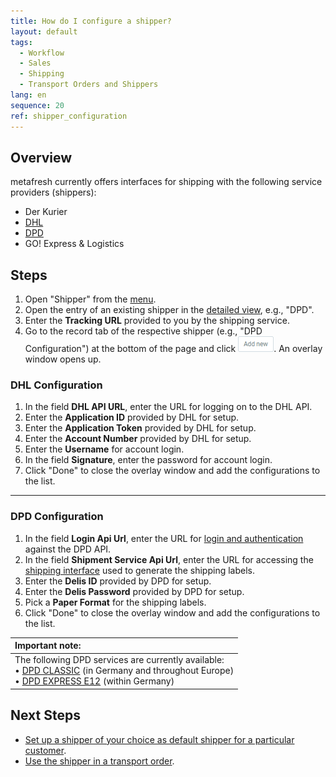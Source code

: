 ```yaml
---
title: How do I configure a shipper?
layout: default
tags:
  - Workflow
  - Sales
  - Shipping
  - Transport Orders and Shippers
lang: en
sequence: 20
ref: shipper_configuration
---
```


## Overview
metafresh currently offers interfaces for shipping with the following service providers (shippers):
- Der Kurier
- <a href="#dhl-configuration" title="jump to DHL configuration">DHL</a>
- <a href="#dpd-configuration" title="jump to DPD configuration">DPD</a>
- GO! Express & Logistics

## Steps
1. Open "Shipper" from the [menu](Menu).
1. Open the entry of an existing shipper in the [detailed view](ViewModes), e.g., "DPD".
1. Enter the **Tracking URL** provided to you by the shipping service.
1. Go to the record tab of the respective shipper (e.g., "DPD Configuration") at the bottom of the page and click !["Add new"](assets/Add_New_Button.png). An overlay window opens up.

### <a name="dhl-configuration">DHL Configuration</a>
1. In the field **DHL API URL**, enter the URL for logging on to the DHL API.
1. Enter the **Application ID** provided by DHL for setup.
1. Enter the **Application Token** provided by DHL for setup.
1. Enter the **Account Number** provided by DHL for setup.
1. Enter the **Username** for account login.
1. In the field **Signature**, enter the password for account login.
1. Click "Done" to close the overlay window and add the configurations to the list.

---

### <a name="dpd-configuration">DPD Configuration</a>
1. In the field **Login Api Url**, enter the URL for <a href="http://diswiki.dpd.nl/wiki/2/login-service" title="dpd Login Service" target="blank">login and authentication</a> against the DPD API.
1. In the field **Shipment Service Api Url**, enter the URL for accessing the <a href="http://diswiki.dpd.nl/wiki/3/shipment-service" title="dpd Shipment Service" target="blank">shipping interface</a> used to generate the shipping labels.
1. Enter the **Delis ID** provided by DPD for setup.
1. Enter the **Delis Password** provided by DPD for setup.
1. Pick a **Paper Format** for the shipping labels.
1. Click "Done" to close the overlay window and add the configurations to the list.

| **Important note:** |
| :--- |
| The following DPD services are currently available:<br> •&nbsp;<a href="https://www.dpd.com/de/en/versenden/paketversand/" title="DPD CLASSIC parcel shipping" target="blank">DPD CLASSIC</a> (in Germany and throughout Europe)<br> •&nbsp;<a href="https://www.dpd.com/de/en/versenden/expressversand/" title="DPD Express shipping" target="blank">DPD EXPRESS E12</a> (within Germany) |

## Next Steps
- [Set up a shipper of your choice as default shipper for a particular customer](Setup_bpartner_default_shipper).
- [Use the shipper in a transport order](Create_transport_order).

